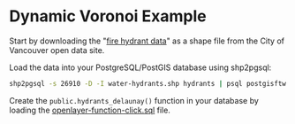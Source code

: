 # Dynamic Voronoi Example

Start by downloading the "[fire hydrant data](https://opendata.vancouver.ca/explore/dataset/water-hydrants/download/?format=shp&timezone=America/Los_Angeles&lang=en&epsg=26910)" as a shape file from the City of Vancouver open data site.

Load the data into your PostgreSQL/PostGIS database using shp2pgsql:

```bash
shp2pgsql -s 26910 -D -I water-hydrants.shp hydrants | psql postgisftw
```

Create the `public.hydrants_delaunay()` function in your database by loading the [openlayer-function-click.sql](openlayer-function-click.sql) file.

